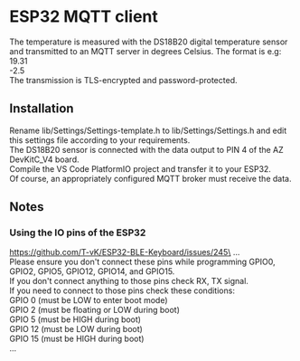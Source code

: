 # ESP32 MQTT client 
The temperature is measured with the DS18B20 digital temperature sensor and transmitted to an MQTT server in degrees Celsius.
The format is e.g:\
19.31\
-2.5\
The transmission is TLS-encrypted and password-protected.

## Installation
Rename lib/Settings/Settings-template.h to lib/Settings/Settings.h and edit this settings file according to your requirements.\
The DS18B20 sensor is connected with the data output to PIN 4 of the AZ DevKitC_V4 board.\
Compile the VS Code PlatformIO project and transfer it to your ESP32.\
Of course, an appropriately configured MQTT broker must receive the data.

## Notes
### Using the IO pins of the ESP32
https://github.com/T-vK/ESP32-BLE-Keyboard/issues/245\
...\
Please ensure you don't connect these pins while programming GPIO0, GPIO2, GPIO5, 
GPIO12, GPIO14, and GPIO15.\
If you don't connect anything to those pins check RX, TX signal.\
If you need to connect to those pins check these conditions:\
GPIO 0 (must be LOW to enter boot mode)\
GPIO 2 (must be floating or LOW during boot)\
GPIO 5 (must be HIGH during boot)\
GPIO 12 (must be LOW during boot)\
GPIO 15 (must be HIGH during boot)\
...

